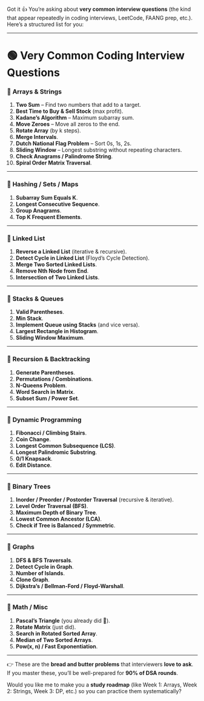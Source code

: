 Got it 👍 You’re asking about **very common interview questions** (the kind that appear repeatedly in coding interviews, LeetCode, FAANG prep, etc.).
Here’s a structured list for you:

---

# 🟢 Very Common Coding Interview Questions

### 🔹 **Arrays & Strings**

1. **Two Sum** – Find two numbers that add to a target.
2. **Best Time to Buy & Sell Stock** (max profit).
3. **Kadane’s Algorithm** – Maximum subarray sum.
4. **Move Zeroes** – Move all zeros to the end.
5. **Rotate Array** (by k steps).
6. **Merge Intervals**.
7. **Dutch National Flag Problem** – Sort 0s, 1s, 2s.
8. **Sliding Window** – Longest substring without repeating characters.
9. **Check Anagrams / Palindrome String**.
10. **Spiral Order Matrix Traversal**.

---

### 🔹 **Hashing / Sets / Maps**

1. **Subarray Sum Equals K**.
2. **Longest Consecutive Sequence**.
3. **Group Anagrams**.
4. **Top K Frequent Elements**.

---

### 🔹 **Linked List**

1. **Reverse a Linked List** (iterative & recursive).
2. **Detect Cycle in Linked List** (Floyd’s Cycle Detection).
3. **Merge Two Sorted Linked Lists**.
4. **Remove Nth Node from End**.
5. **Intersection of Two Linked Lists**.

---

### 🔹 **Stacks & Queues**

1. **Valid Parentheses**.
2. **Min Stack**.
3. **Implement Queue using Stacks** (and vice versa).
4. **Largest Rectangle in Histogram**.
5. **Sliding Window Maximum**.

---

### 🔹 **Recursion & Backtracking**

1. **Generate Parentheses**.
2. **Permutations / Combinations**.
3. **N-Queens Problem**.
4. **Word Search in Matrix**.
5. **Subset Sum / Power Set**.

---

### 🔹 **Dynamic Programming**

1. **Fibonacci / Climbing Stairs**.
2. **Coin Change**.
3. **Longest Common Subsequence (LCS)**.
4. **Longest Palindromic Substring**.
5. **0/1 Knapsack**.
6. **Edit Distance**.

---

### 🔹 **Binary Trees**

1. **Inorder / Preorder / Postorder Traversal** (recursive & iterative).
2. **Level Order Traversal (BFS)**.
3. **Maximum Depth of Binary Tree**.
4. **Lowest Common Ancestor (LCA)**.
5. **Check if Tree is Balanced / Symmetric**.

---

### 🔹 **Graphs**

1. **DFS & BFS Traversals**.
2. **Detect Cycle in Graph**.
3. **Number of Islands**.
4. **Clone Graph**.
5. **Dijkstra’s / Bellman-Ford / Floyd-Warshall**.

---

### 🔹 **Math / Misc**

1. **Pascal’s Triangle** (you already did 💯).
2. **Rotate Matrix** (just did).
3. **Search in Rotated Sorted Array**.
4. **Median of Two Sorted Arrays**.
5. **Pow(x, n) / Fast Exponentiation**.

---

👉 These are the **bread and butter problems** that interviewers **love to ask**.
If you master these, you’ll be well-prepared for **90% of DSA rounds**.

Would you like me to make you a **study roadmap** (like Week 1: Arrays, Week 2: Strings, Week 3: DP, etc.) so you can practice them systematically?
